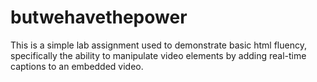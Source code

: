 <h1> butwehavethepower </h1>
This is a simple lab assignment used to demonstrate basic html fluency, specifically the ability to manipulate video elements by adding real-time captions to an embedded video. 
